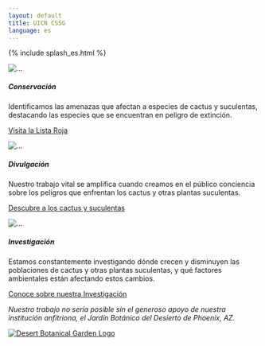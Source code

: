```yaml
---
layout: default
title: UICN CSSG
language: es
---
```

{% include splash_es.html %}
<div class='container my-5'>
  <div class='row mt-5 mb-4'>
    <div class="card-deck">
      <div class="card shadow mx-1 mb-2">
        <img src="{{ site.baseurl }}/assets/images/red-card.jpg" class="card-img-top" alt="...">
        <div class="card-body">
          <h5 class="card-title">Conservación</h5>
          <p class="card-text">Identificamos las amenazas que afectan a especies de cactus y suculentas, destacando las especies que se encuentran en peligro de extinción.</p>
        </div>
        <div class="card-footer bg-transparent border-0">
          <p class='text-center'>
            <a href="https://www.iucnredlist.org/search?permalink=171ea9f7-7915-47ef-ac33-b76849b4757a" class="btn btn-danger" target=_blank>
              Visita la Lista Roja
            </a>
          </p>
        </div>
      </div>
      <div class="w-100 d-none d-sm-block d-lg-none"><!-- wrap every 2 on sm--></div>
      <div class="card shadow mx-1 mb-2">
        <img src="{{ site.baseurl }}/assets/images/yellow-card.jpg" class="card-img-top" alt="...">
        <div class="card-body">
          <h5 class="card-title">Divulgación</h5>
          <p class="card-text">Nuestro trabajo vital se amplifica cuando creamos en el público conciencia sobre los peligros que enfrentan los cactus y otras plantas suculentas.</p>
        </div>
        <div class="card-footer bg-transparent border-0">
          <p class='text-center'>
            <a href="{{site.baseurl}}/{{page.language}}/cacti_and_succulents" class='btn btn-warning'>
              Descubre a los cactus y suculentas
            </a>
          </p>
        </div>
      </div>
      <div class="card shadow mx-1 mb-2">
        <img src="{{ site.baseurl }}/assets/images/green-card.jpg" class="card-img-top" alt="...">
        <div class="card-body">
          <h5 class="card-title">Investigación</h5>
          <p class="card-text">Estamos constantemente investigando dónde crecen y disminuyen las poblaciones de cactus y otras plantas suculentas, y qué factores ambientales están afectando estos cambios.</p>
        </div>
        <div class="card-footer bg-transparent border-0">
          <p class="text-center">
            <a class="btn btn-primary" href= "{{site.baseurl}}/{{page.language}}/publications"> Conoce sobre nuestra Investigación </a>
          </p>
        </div>
      </div>
    </div>
  </div>
</div>
<div class='bg-dark-green bg-image py-5'>
  <div class='container'>
    <div class='row my-4 align-items-center'>
      <div class='col-md-8'>
        <p class='h3 my-4 text-light'>
          <em id='dbg-thanks'>
            Nuestro trabajo no sería posible sin el generoso apoyo de nuestra institución anfitriona, el Jardín Botánico del Desierto de Phoenix, AZ.
          </em>
        </p>
      </div>
      <div class="col-3 d-md-none"></div>
      <div class='col-md-4 col-6 py-4' id='dbg_logo'>
        <a href="https://dbg.org" target=_blank>
          <img src='{{ site.baseurl }}/images/dbg_logo.jpg' class='rounded-circle img-fluid shadow' alt='Desert Botanical Garden Logo'>
        </a>
      </div>
    </div>
  </div>
</div>
